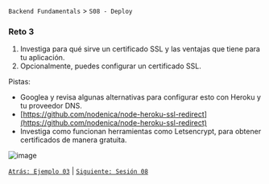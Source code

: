 `Backend Fundamentals` > `S08 - Deploy` 
	
### Reto 3

1. Investiga para qué sirve un certificado SSL y las ventajas que tiene para tu aplicación.
2. Opcionalmente, puedes configurar un certificado SSL.

Pistas:

- Googlea y revisa algunas alternativas para configurar esto con Heroku y tu proveedor DNS.
- [https://github.com/nodenica/node-heroku-ssl-redirect](https://github.com/nodenica/node-heroku-ssl-redirect)
- Investiga como funcionan herramientas como Letsencrypt, para obtener certificados de manera gratuita.

![image](https://www.gb-advisors.com/wp-content/uploads/2020/01/SSL-Certificates.jpg)

[`Atrás: Ejemplo 03`](../Ejemplo-03) | [`Siguiente: Sesión 08`](../README.md)
